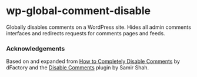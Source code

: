 # wp-global-comment-disable

Globally disables comments on a WordPress site. Hides all admin comments interfaces and redirects requests for comments pages and feeds. 

### Acknowledgements

Based on and expanded from [How to Completely Disable Comments](https://dfactory.eu/wp-how-to-turn-off-disable-comments/) by dFactory and the [Disable Comments](https://wordpress.org/plugins/disable-comments/) plugin by Samir Shah.
